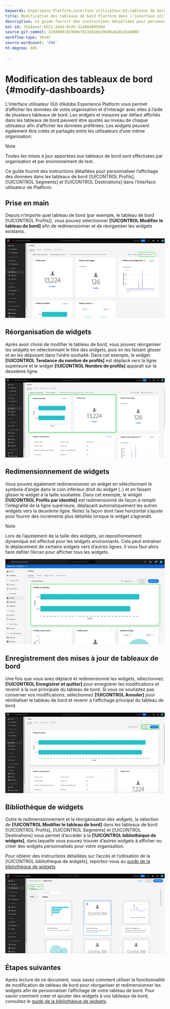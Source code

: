 ```yaml
---
keywords: Experience Platform;interface utilisateur;UI;tableaux de bord;tableau de bord;profils;segments;destinations;utilisation des licences
title: Modification des tableaux de bord Platform dans l’interface utilisateur
description: Ce guide fournit des instructions détaillées pour personnaliser l’affichage des données Adobe Experience Platform de votre organisation dans les tableaux de bord.
exl-id: 75e4aea7-b521-434d-9cd5-32a00d00550d
source-git-commit: 32dd90018c990e7013d826b29608a61022ba808b
workflow-type: tm+mt
source-wordcount: '496'
ht-degree: 88%

---
```


# Modification des tableaux de bord {#modify-dashboards}

L’interface utilisateur (IU) d’Adobe Experience Platform vous permet d’afficher les données de votre organisation et d’interagir avec elles à l’aide de plusieurs tableaux de bord. Les widgets et mesures par défaut affichés dans les tableaux de bord peuvent être ajustés au niveau de chaque utilisateur afin d’afficher les données préférées. Les widgets peuvent également être créés et partagés entre les utilisateurs d’une même organisation.

>[!NOTE]
>
>Toutes les mises à jour apportées aux tableaux de bord sont effectuées par organisation et par environnement de test.

Ce guide fournit des instructions détaillées pour personnaliser l’affichage des données dans les tableaux de bord [!UICONTROL Profils], [!UICONTROL Segments] et [!UICONTROL Destinations] dans l’interface utilisateur de Platform.

## Prise en main

Depuis n’importe quel tableau de bord (par exemple, le tableau de bord [!UICONTROL Profils]), vous pouvez sélectionner **[!UICONTROL Modifier le tableau de bord]** afin de redimensionner et de réorganiser les widgets existants.

![ Le tableau de bord Profils avec l’option Modifier le tableau de bord en surbrillance.](../images/customization/modify-dashboard.png)

## Réorganisation de widgets

Après avoir choisi de modifier le tableau de bord, vous pouvez réorganiser les widgets en sélectionnant le titre des widgets, puis en les faisant glisser et en les déposant dans l’ordre souhaité. Dans cet exemple, le widget **[!UICONTROL Tendance du nombre de profils]** est déplacé vers la ligne supérieure et le widget **[!UICONTROL Nombre de profils]** apparaît sur la deuxième ligne.

![ Le tableau de bord Profils avec deux widgets réorganisés mis en surbrillance.](../images/customization/move-widget.png)

## Redimensionnement de widgets

Vous pouvez également redimensionner un widget en sélectionnant le symbole d’angle dans le coin inférieur droit du widget (`⌟`) et en faisant glisser le widget à la taille souhaitée. Dans cet exemple, le widget **[!UICONTROL Profils par identité]** est redimensionné de façon à remplir l’intégralité de la ligne supérieure, déplaçant automatiquement les autres widgets vers la deuxième ligne. Notez la façon dont l’axe horizontal s’ajuste pour fournir des incréments plus détaillés lorsque le widget s’agrandit.

>[!NOTE]
>
>Lors de l’ajustement de la taille des widgets, un repositionnement dynamique est effectué pour les widgets environnants. Cela peut entraîner le déplacement de certains widgets vers d’autres lignes. Il vous faut alors faire défiler l’écran pour afficher tous les widgets.

![ Le tableau de bord Profils avec un widget redimensionné en surbrillance.](../images/customization/resize-widget.png)

## Enregistrement des mises à jour de tableaux de bord

Une fois que vous avez déplacé et redimensionné les widgets, sélectionnez **[!UICONTROL Enregistrer et quitter]** pour enregistrer les modifications et revenir à la vue principale du tableau de bord. Si vous ne souhaitez pas conserver vos modifications, sélectionnez **[!UICONTROL Annuler]** pour réinitialiser le tableau de bord et revenir à l’affichage principal du tableau de bord.

![ Le tableau de bord Profils avec les options Annuler et Enregistrer et quitter en surbrillance.](../images/customization/save-changes.png)

## Bibliothèque de widgets

Outre le redimensionnement et la réorganisation des widgets, la sélection de **[!UICONTROL Modifier le tableau de bord]** dans les tableaux de bord [!UICONTROL Profils], [!UICONTROL Segments] et [!UICONTROL Destinations] vous permet d’accéder à la **[!UICONTROL bibliothèque de widgets]**, dans laquelle vous pouvez trouver d’autres widgets à afficher ou créer des widgets personnalisés pour votre organisation.

Pour obtenir des instructions détaillées sur l’accès et l’utilisation de la [!UICONTROL bibliothèque de widgets], reportez-vous au [guide de la bibliothèque de widgets](widget-library.md).

![Espace de travail de la bibliothèque de widgets avec l’option Standard et Personnalisé mise en surbrillance.](../images/customization/widget-library.png)

## Étapes suivantes

Après lecture de ce document, vous savez comment utiliser la fonctionnalité de modification de tableau de bord pour réorganiser et redimensionner les widgets afin de personnaliser l’affichage de votre tableau de bord. Pour savoir comment créer et ajouter des widgets à vos tableaux de bord, consultez le [guide de la bibliothèque de widgets](widget-library.md).
